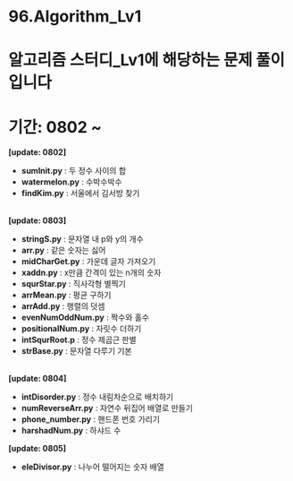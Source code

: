 # 96.Algorithm_Lv1

# 알고리즘 스터디_Lv1에 해당하는 문제 풀이입니다
# 기간: 0802 ~ 

**[update: 0802]**
  - **sumInit.py** : 두 정수 사이의 합
  - **watermelon.py** : 수박수박수
  - **findKim.py** : 서울에서 김서방 찾기<br><br>
  
**[update: 0803]**
  - **stringS.py** : 문자열 내 p와 y의 개수
  - **arr.py** : 같은 숫자는 싫어
  - **midCharGet.py** : 가운데 글자 가져오기
  - **xaddn.py** : x만큼 간격이 있는 n개의 숫자
  - **squrStar.py** : 직사각형 별찍기
  - **arrMean.py** : 평균 구하기
  - **arrAdd.py** : 행렬의 덧셈
  - **evenNumOddNum.py** : 짝수와 홀수
  - **positionalNum.py** : 자릿수 더하기
  - **intSqurRoot.p** : 정수 제곱근 판별
  - **strBase.py** : 문자열 다루기 기본<br><br>

  **[update: 0804]**
  - **intDisorder.py** : 정수 내림차순으로 배치하기 
  - **numReverseArr.py** : 자연수 뒤집어 배열로 만들기
  - **phone_number.py** : 핸드폰 번호 가리기
  - **harshadNum.py** : 하샤드 수
  
   **[update: 0805]**
  - **eleDivisor.py** : 나누어 떨어지는 숫자 배열<br><br>
